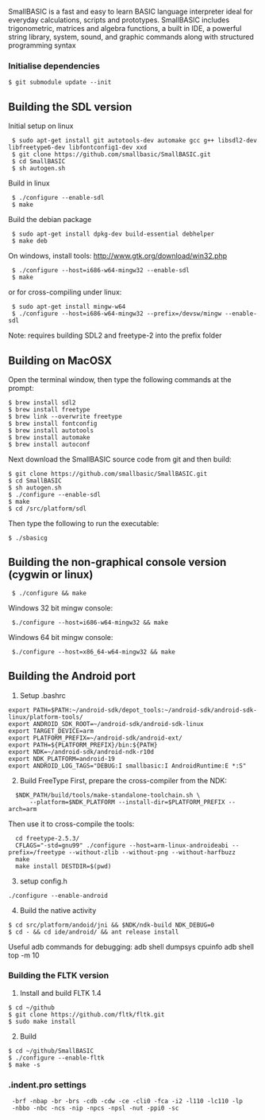 SmallBASIC is a fast and easy to learn BASIC language interpreter ideal for everyday calculations, scripts and prototypes. SmallBASIC includes trigonometric, matrices and algebra functions, a built in IDE, a powerful string library, system, sound, and graphic commands along with structured programming syntax

### Initialise dependencies

```
$ git submodule update --init
```

## Building the SDL version

Initial setup on linux
```
 $ sudo apt-get install git autotools-dev automake gcc g++ libsdl2-dev libfreetype6-dev libfontconfig1-dev xxd
 $ git clone https://github.com/smallbasic/SmallBASIC.git
 $ cd SmallBASIC
 $ sh autogen.sh
```
Build in linux
```
 $ ./configure --enable-sdl
 $ make
```
Build the debian package
```
 $ sudo apt-get install dpkg-dev build-essential debhelper
 $ make deb
```
On windows, install tools:
 http://www.gtk.org/download/win32.php
```
 $ ./configure --host=i686-w64-mingw32 --enable-sdl
 $ make
```
 or for cross-compiling under linux:
```
 $ sudo apt-get install mingw-w64
 $ ./configure --host=i686-w64-mingw32 --prefix=/devsw/mingw --enable-sdl
```
Note: requires building SDL2 and freetype-2 into the prefix folder

## Building on MacOSX

Open the terminal window, then type the following commands at the prompt:

```
$ brew install sdl2
$ brew install freetype
$ brew link --overwrite freetype
$ brew install fontconfig
$ brew install autotools
$ brew install automake
$ brew install autoconf
```

Next download the SmallBASIC source code from git and then build:

```
$ git clone https://github.com/smallbasic/SmallBASIC.git
$ cd SmallBASIC
$ sh autogen.sh
$ ./configure --enable-sdl
$ make
$ cd /src/platform/sdl
```

Then type the following to run the executable:

```
$ ./sbasicg
```

## Building the non-graphical console version (cygwin or linux)
```
 $ ./configure && make
```
 Windows 32 bit mingw console:
```
 $./configure --host=i686-w64-mingw32 && make
```
 Windows 64 bit mingw console:
```
 $./configure --host=x86_64-w64-mingw32 && make
```
## Building the Android port

1. Setup .bashrc
```
export PATH=$PATH:~/android-sdk/depot_tools:~/android-sdk/android-sdk-linux/platform-tools/
export ANDROID_SDK_ROOT=~/android-sdk/android-sdk-linux
export TARGET_DEVICE=arm
export PLATFORM_PREFIX=~/android-sdk/android-ext/
export PATH=${PLATFORM_PREFIX}/bin:${PATH}
export NDK=~/android-sdk/android-ndk-r10d
export NDK_PLATFORM=android-19
export ANDROID_LOG_TAGS="DEBUG:I smallbasic:I AndroidRuntime:E *:S"
```

2. Build FreeType
First, prepare the cross-compiler from the NDK:
```
  $NDK_PATH/build/tools/make-standalone-toolchain.sh \
      --platform=$NDK_PLATFORM --install-dir=$PLATFORM_PREFIX --arch=arm
```
Then use it to cross-compile the tools:
```
  cd freetype-2.5.3/
  CFLAGS="-std=gnu99" ./configure --host=arm-linux-androideabi --prefix=/freetype --without-zlib --without-png --without-harfbuzz
  make
  make install DESTDIR=$(pwd)
```

3. setup config.h
```
./configure --enable-android
```

4. Build the native activity
```
$ cd src/platform/andoid/jni && $NDK/ndk-build NDK_DEBUG=0
$ cd - && cd ide/android/ && ant release install
```
Useful adb commands for debugging:
adb shell dumpsys cpuinfo
adb shell top -m 10

### Building the FLTK version

1. Install and build FLTK 1.4

```
$ cd ~/github
$ git clone https://github.com/fltk/fltk.git
$ sudo make install

```

2. Build

```
$ cd ~/github/SmallBASIC
$ ./configure --enable-fltk
$ make -s
```

### .indent.pro settings
```
 -brf -nbap -br -brs -cdb -cdw -ce -cli0 -fca -i2 -l110 -lc110 -lp
 -nbbo -nbc -ncs -nip -npcs -npsl -nut -ppi0 -sc
```
